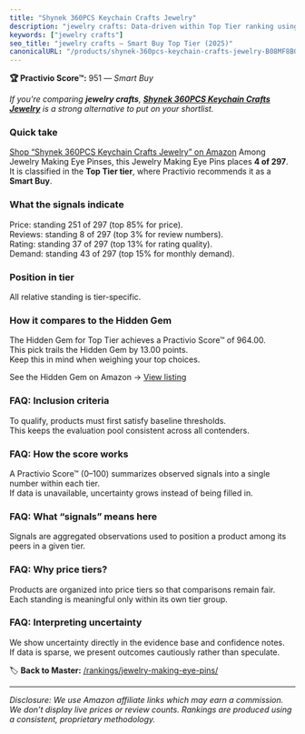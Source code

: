 ```yaml
---
title: "Shynek 360PCS Keychain Crafts Jewelry"
description: "jewelry crafts: Data-driven within Top Tier ranking using the Practivio Score™. Positioned by quality, value, demand, findability, momentum."
keywords: ["jewelry crafts"]
seo_title: "jewelry crafts — Smart Buy Top Tier (2025)"
canonicalURL: "/products/shynek-360pcs-keychain-crafts-jewelry-B08MF8BGJ1/"
---
```


**🏆 Practivio Score™:** 951 — _Smart Buy_


*If you're comparing **jewelry crafts**, **[Shynek 360PCS Keychain Crafts Jewelry](https://www.amazon.com/dp/B08MF8BGJ1?tag=practivio-20)** is a strong alternative to put on your shortlist.*
### Quick take
[Shop “Shynek 360PCS Keychain Crafts Jewelry” on Amazon](https://www.amazon.com/dp/B08MF8BGJ1?tag=practivio-20)
Among Jewelry Making Eye Pinses, this Jewelry Making Eye Pins places **4 of 297**.  
It is classified in the **Top Tier tier**, where Practivio recommends it as a **Smart Buy**.

### What the signals indicate
Price: standing 251 of 297 (top 85% for price).  
Reviews: standing 8 of 297 (top 3% for review numbers).  
Rating: standing 37 of 297 (top 13% for rating quality).  
Demand: standing 43 of 297 (top 15% for monthly demand).

### Position in tier
All relative standing is tier-specific.

### How it compares to the Hidden Gem
The Hidden Gem for Top Tier achieves a Practivio Score™ of 964.00.  
This pick trails the Hidden Gem by 13.00 points.  
Keep this in mind when weighing your top choices.  

See the Hidden Gem on Amazon → [View listing](https://www.amazon.com/dp/B07543G29V?tag=practivio-20)

### FAQ: Inclusion criteria
To qualify, products must first satisfy baseline thresholds.  
This keeps the evaluation pool consistent across all contenders.

### FAQ: How the score works
A Practivio Score™ (0–100) summarizes observed signals into a single number within each tier.  
If data is unavailable, uncertainty grows instead of being filled in.

### FAQ: What “signals” means here
Signals are aggregated observations used to position a product among its peers in a given tier.

### FAQ: Why price tiers?
Products are organized into price tiers so that comparisons remain fair.  
Each standing is meaningful only within its own tier group.

### FAQ: Interpreting uncertainty
We show uncertainty directly in the evidence base and confidence notes.  
If data is sparse, we present outcomes cautiously rather than speculate.


🏷️ **Back to Master:** [/rankings/jewelry-making-eye-pins/](/rankings/jewelry-making-eye-pins/)

---
_Disclosure: We use Amazon affiliate links which may earn a commission. We don’t display live prices or review counts. Rankings are produced using a consistent, proprietary methodology._
